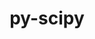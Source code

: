 ---
title: "py-scipy"
layout: cache
categories: [package, v0.22.0]
meta: {"versions": ["1.12.0", "1.13.0"], "compilers": ["apple-clang@=15.0.0", "gcc@=11.1.0", "gcc@=11.4.0", "gcc@=12.3.0", "gcc@=9.4.0", "oneapi@=2024.0.0"], "oss": ["ubuntu20.04", "ubuntu22.04", "ventura"], "platforms": ["darwin", "linux"], "targets": ["aarch64", "neoverse_v1", "neoverse_v2", "ppc64le", "x86_64_v3"], "stacks": ["data-vis-sdk", "e4s", "e4s-neoverse-v2", "e4s-neoverse_v1", "e4s-oneapi", "e4s-power", "ml-darwin-aarch64-mps", "ml-linux-x86_64-cpu", "ml-linux-x86_64-cuda", "root", "tutorial"], "num_specs": 21, "num_specs_by_stack": {"ml-darwin-aarch64-mps": 3, "root": 21, "e4s-power": 2, "data-vis-sdk": 1, "e4s-neoverse_v1": 2, "e4s-neoverse-v2": 2, "e4s": 3, "ml-linux-x86_64-cuda": 5, "ml-linux-x86_64-cpu": 5, "tutorial": 1, "e4s-oneapi": 2}}
spec_details: [{"hash": "n5hpthzn5uuf6q2u43tyxnpyqfgfjrcz", "compiler": "apple-clang@=15.0.0", "versions": ["1.13.0"], "os": "ventura", "platform": "darwin", "target": "aarch64", "variants": ["build_system=python_pip"], "stacks": ["ml-darwin-aarch64-mps", "root"], "size": "-", "tarball": "https://binaries.spack.io/v0.22.0/build_cache/darwin-ventura-aarch64/apple-clang-15.0.0/py-scipy-1.13.0/darwin-ventura-aarch64-apple-clang-15.0.0-py-scipy-1.13.0-n5hpthzn5uuf6q2u43tyxnpyqfgfjrcz.spack"}, {"hash": "vzju7anbhqc34dmbgexzrweituuitmlf", "compiler": "apple-clang@=15.0.0", "versions": ["1.12.0"], "os": "ventura", "platform": "darwin", "target": "aarch64", "variants": ["build_system=python_pip"], "stacks": ["ml-darwin-aarch64-mps", "root"], "size": "-", "tarball": "https://binaries.spack.io/v0.22.0/build_cache/darwin-ventura-aarch64/apple-clang-15.0.0/py-scipy-1.12.0/darwin-ventura-aarch64-apple-clang-15.0.0-py-scipy-1.12.0-vzju7anbhqc34dmbgexzrweituuitmlf.spack"}, {"hash": "d54wpv5z4poxbupzszgfw5a23tpu5c25", "compiler": "apple-clang@=15.0.0", "versions": ["1.13.0"], "os": "ventura", "platform": "darwin", "target": "aarch64", "variants": ["build_system=python_pip"], "stacks": ["ml-darwin-aarch64-mps", "root"], "size": "-", "tarball": "https://binaries.spack.io/v0.22.0/build_cache/darwin-ventura-aarch64/apple-clang-15.0.0/py-scipy-1.13.0/darwin-ventura-aarch64-apple-clang-15.0.0-py-scipy-1.13.0-d54wpv5z4poxbupzszgfw5a23tpu5c25.spack"}, {"hash": "fn7vx7h2tsciopq6atyac23sysma27q4", "compiler": "gcc@=9.4.0", "versions": ["1.13.0"], "os": "ubuntu20.04", "platform": "linux", "target": "ppc64le", "variants": ["build_system=python_pip"], "stacks": ["root", "e4s-power"], "size": "-", "tarball": "https://binaries.spack.io/v0.22.0/build_cache/linux-ubuntu20.04-ppc64le/gcc-9.4.0/py-scipy-1.13.0/linux-ubuntu20.04-ppc64le-gcc-9.4.0-py-scipy-1.13.0-fn7vx7h2tsciopq6atyac23sysma27q4.spack"}, {"hash": "a667viatcu2jechdygfspwpc6wjgtjkr", "compiler": "gcc@=9.4.0", "versions": ["1.13.0"], "os": "ubuntu20.04", "platform": "linux", "target": "ppc64le", "variants": ["build_system=python_pip"], "stacks": ["root", "e4s-power"], "size": "-", "tarball": "https://binaries.spack.io/v0.22.0/build_cache/linux-ubuntu20.04-ppc64le/gcc-9.4.0/py-scipy-1.13.0/linux-ubuntu20.04-ppc64le-gcc-9.4.0-py-scipy-1.13.0-a667viatcu2jechdygfspwpc6wjgtjkr.spack"}, {"hash": "dec6aavemsxdm7y562cf6birti7f62vd", "compiler": "gcc@=11.1.0", "versions": ["1.13.0"], "os": "ubuntu20.04", "platform": "linux", "target": "x86_64_v3", "variants": ["build_system=python_pip"], "stacks": ["data-vis-sdk", "root"], "size": "-", "tarball": "https://binaries.spack.io/v0.22.0/build_cache/linux-ubuntu20.04-x86_64_v3/gcc-11.1.0/py-scipy-1.13.0/linux-ubuntu20.04-x86_64_v3-gcc-11.1.0-py-scipy-1.13.0-dec6aavemsxdm7y562cf6birti7f62vd.spack"}, {"hash": "cojjplxfdue5bne4tni52eietbbq3zoc", "compiler": "gcc@=11.4.0", "versions": ["1.13.0"], "os": "ubuntu22.04", "platform": "linux", "target": "neoverse_v1", "variants": ["build_system=python_pip"], "stacks": ["e4s-neoverse_v1", "root"], "size": "-", "tarball": "https://binaries.spack.io/v0.22.0/build_cache/linux-ubuntu22.04-neoverse_v1/gcc-11.4.0/py-scipy-1.13.0/linux-ubuntu22.04-neoverse_v1-gcc-11.4.0-py-scipy-1.13.0-cojjplxfdue5bne4tni52eietbbq3zoc.spack"}, {"hash": "kfxd6hoarh2usfh57j7pq6bt3vxfzopw", "compiler": "gcc@=11.4.0", "versions": ["1.13.0"], "os": "ubuntu22.04", "platform": "linux", "target": "neoverse_v1", "variants": ["build_system=python_pip"], "stacks": ["e4s-neoverse_v1", "root"], "size": "-", "tarball": "https://binaries.spack.io/v0.22.0/build_cache/linux-ubuntu22.04-neoverse_v1/gcc-11.4.0/py-scipy-1.13.0/linux-ubuntu22.04-neoverse_v1-gcc-11.4.0-py-scipy-1.13.0-kfxd6hoarh2usfh57j7pq6bt3vxfzopw.spack"}, {"hash": "pfvzhh7juvizcvqjm46stez2b7wmqxhl", "compiler": "gcc@=11.4.0", "versions": ["1.13.0"], "os": "ubuntu22.04", "platform": "linux", "target": "neoverse_v2", "variants": ["build_system=python_pip"], "stacks": ["e4s-neoverse-v2", "root"], "size": "-", "tarball": "https://binaries.spack.io/v0.22.0/build_cache/linux-ubuntu22.04-neoverse_v2/gcc-11.4.0/py-scipy-1.13.0/linux-ubuntu22.04-neoverse_v2-gcc-11.4.0-py-scipy-1.13.0-pfvzhh7juvizcvqjm46stez2b7wmqxhl.spack"}, {"hash": "jktcksx2hscp6vclfwxpdqiaqp6vd2nv", "compiler": "gcc@=11.4.0", "versions": ["1.13.0"], "os": "ubuntu22.04", "platform": "linux", "target": "neoverse_v2", "variants": ["build_system=python_pip"], "stacks": ["e4s-neoverse-v2", "root"], "size": "-", "tarball": "https://binaries.spack.io/v0.22.0/build_cache/linux-ubuntu22.04-neoverse_v2/gcc-11.4.0/py-scipy-1.13.0/linux-ubuntu22.04-neoverse_v2-gcc-11.4.0-py-scipy-1.13.0-jktcksx2hscp6vclfwxpdqiaqp6vd2nv.spack"}, {"hash": "gjibbp4od2rhxiba2o3pzottjw32ckiz", "compiler": "gcc@=11.4.0", "versions": ["1.13.0"], "os": "ubuntu22.04", "platform": "linux", "target": "x86_64_v3", "variants": ["build_system=python_pip"], "stacks": ["e4s", "root"], "size": "-", "tarball": "https://binaries.spack.io/v0.22.0/build_cache/linux-ubuntu22.04-x86_64_v3/gcc-11.4.0/py-scipy-1.13.0/linux-ubuntu22.04-x86_64_v3-gcc-11.4.0-py-scipy-1.13.0-gjibbp4od2rhxiba2o3pzottjw32ckiz.spack"}, {"hash": "nsmy7czzxdrd4nhkjz7sjatstqtf5rls", "compiler": "gcc@=11.4.0", "versions": ["1.13.0"], "os": "ubuntu22.04", "platform": "linux", "target": "x86_64_v3", "variants": ["build_system=python_pip"], "stacks": ["ml-linux-x86_64-cuda", "ml-linux-x86_64-cpu", "root"], "size": "-", "tarball": "https://binaries.spack.io/v0.22.0/build_cache/linux-ubuntu22.04-x86_64_v3/gcc-11.4.0/py-scipy-1.13.0/linux-ubuntu22.04-x86_64_v3-gcc-11.4.0-py-scipy-1.13.0-nsmy7czzxdrd4nhkjz7sjatstqtf5rls.spack"}, {"hash": "3qabow2llozjk3vh5ugnco7qcklykwit", "compiler": "gcc@=11.4.0", "versions": ["1.13.0"], "os": "ubuntu22.04", "platform": "linux", "target": "x86_64_v3", "variants": ["build_system=python_pip"], "stacks": ["e4s", "root"], "size": "-", "tarball": "https://binaries.spack.io/v0.22.0/build_cache/linux-ubuntu22.04-x86_64_v3/gcc-11.4.0/py-scipy-1.13.0/linux-ubuntu22.04-x86_64_v3-gcc-11.4.0-py-scipy-1.13.0-3qabow2llozjk3vh5ugnco7qcklykwit.spack"}, {"hash": "2o5pxhu2dxo3ss6kcrplft3k7fzm3a3p", "compiler": "gcc@=11.4.0", "versions": ["1.13.0"], "os": "ubuntu22.04", "platform": "linux", "target": "x86_64_v3", "variants": ["build_system=python_pip"], "stacks": ["e4s", "root"], "size": "-", "tarball": "https://binaries.spack.io/v0.22.0/build_cache/linux-ubuntu22.04-x86_64_v3/gcc-11.4.0/py-scipy-1.13.0/linux-ubuntu22.04-x86_64_v3-gcc-11.4.0-py-scipy-1.13.0-2o5pxhu2dxo3ss6kcrplft3k7fzm3a3p.spack"}, {"hash": "m5baxs3hbldpswwbpsm2izg7jr33wasp", "compiler": "gcc@=11.4.0", "versions": ["1.13.0"], "os": "ubuntu22.04", "platform": "linux", "target": "x86_64_v3", "variants": ["build_system=python_pip"], "stacks": ["ml-linux-x86_64-cuda", "ml-linux-x86_64-cpu", "root"], "size": "-", "tarball": "https://binaries.spack.io/v0.22.0/build_cache/linux-ubuntu22.04-x86_64_v3/gcc-11.4.0/py-scipy-1.13.0/linux-ubuntu22.04-x86_64_v3-gcc-11.4.0-py-scipy-1.13.0-m5baxs3hbldpswwbpsm2izg7jr33wasp.spack"}, {"hash": "gdnqdg3auj5t6ls2fcy2tnaotzadinnc", "compiler": "gcc@=11.4.0", "versions": ["1.12.0"], "os": "ubuntu22.04", "platform": "linux", "target": "x86_64_v3", "variants": ["build_system=python_pip"], "stacks": ["ml-linux-x86_64-cuda", "ml-linux-x86_64-cpu", "root"], "size": "-", "tarball": "https://binaries.spack.io/v0.22.0/build_cache/linux-ubuntu22.04-x86_64_v3/gcc-11.4.0/py-scipy-1.12.0/linux-ubuntu22.04-x86_64_v3-gcc-11.4.0-py-scipy-1.12.0-gdnqdg3auj5t6ls2fcy2tnaotzadinnc.spack"}, {"hash": "qu4y2xxa3qpul2wrzwvkuocj7lige2io", "compiler": "gcc@=11.4.0", "versions": ["1.13.0"], "os": "ubuntu22.04", "platform": "linux", "target": "x86_64_v3", "variants": ["build_system=python_pip"], "stacks": ["ml-linux-x86_64-cuda", "ml-linux-x86_64-cpu", "root"], "size": "-", "tarball": "https://binaries.spack.io/v0.22.0/build_cache/linux-ubuntu22.04-x86_64_v3/gcc-11.4.0/py-scipy-1.13.0/linux-ubuntu22.04-x86_64_v3-gcc-11.4.0-py-scipy-1.13.0-qu4y2xxa3qpul2wrzwvkuocj7lige2io.spack"}, {"hash": "ndrrfq5ltvpnskwbycuqfne7bdjjfoyu", "compiler": "gcc@=11.4.0", "versions": ["1.13.0"], "os": "ubuntu22.04", "platform": "linux", "target": "x86_64_v3", "variants": ["build_system=python_pip"], "stacks": ["ml-linux-x86_64-cuda", "ml-linux-x86_64-cpu", "root"], "size": "-", "tarball": "https://binaries.spack.io/v0.22.0/build_cache/linux-ubuntu22.04-x86_64_v3/gcc-11.4.0/py-scipy-1.13.0/linux-ubuntu22.04-x86_64_v3-gcc-11.4.0-py-scipy-1.13.0-ndrrfq5ltvpnskwbycuqfne7bdjjfoyu.spack"}, {"hash": "3accefewudj4noexr4x3zwvuvffdhtkl", "compiler": "gcc@=12.3.0", "versions": ["1.13.0"], "os": "ubuntu22.04", "platform": "linux", "target": "x86_64_v3", "variants": ["build_system=python_pip"], "stacks": ["root", "tutorial"], "size": "-", "tarball": "https://binaries.spack.io/v0.22.0/build_cache/linux-ubuntu22.04-x86_64_v3/gcc-12.3.0/py-scipy-1.13.0/linux-ubuntu22.04-x86_64_v3-gcc-12.3.0-py-scipy-1.13.0-3accefewudj4noexr4x3zwvuvffdhtkl.spack"}, {"hash": "eo7anky7rmmzg7jaswrwjsoqdeuzdlkm", "compiler": "oneapi@=2024.0.0", "versions": ["1.13.0"], "os": "ubuntu22.04", "platform": "linux", "target": "x86_64_v3", "variants": ["build_system=python_pip"], "stacks": ["e4s-oneapi", "root"], "size": "-", "tarball": "https://binaries.spack.io/v0.22.0/build_cache/linux-ubuntu22.04-x86_64_v3/oneapi-2024.0.0/py-scipy-1.13.0/linux-ubuntu22.04-x86_64_v3-oneapi-2024.0.0-py-scipy-1.13.0-eo7anky7rmmzg7jaswrwjsoqdeuzdlkm.spack"}, {"hash": "vg5jkhb75z77tj2k7lmvbh2qorwhnqw2", "compiler": "oneapi@=2024.0.0", "versions": ["1.13.0"], "os": "ubuntu22.04", "platform": "linux", "target": "x86_64_v3", "variants": ["build_system=python_pip"], "stacks": ["e4s-oneapi", "root"], "size": "-", "tarball": "https://binaries.spack.io/v0.22.0/build_cache/linux-ubuntu22.04-x86_64_v3/oneapi-2024.0.0/py-scipy-1.13.0/linux-ubuntu22.04-x86_64_v3-oneapi-2024.0.0-py-scipy-1.13.0-vg5jkhb75z77tj2k7lmvbh2qorwhnqw2.spack"}]
---